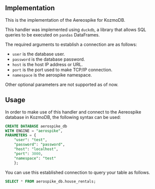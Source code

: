 ## Implementation

This is the implementation of the Aereospike for KozmoDB.

This handler was implemented using `duckdb`, a library that allows SQL queries to be executed on `pandas` DataFrames.

The required arguments to establish a connection are as follows:

-   `user` is the database user.
-   `password` is the database password.
-   `host` is the host IP address or URL.
-   `port` is the port used to make TCP/IP connection.
-   `namespace` is the aerospike namespace.

Other optional parameters are not supported as of now.

## Usage

In order to make use of this handler and connect to the Aereospike database in KozmoDB, the following syntax can be used:

```sql
CREATE DATABASE aerospike_db
WITH ENGINE = "aerospike",
PARAMETERS = {
    "user": "test",
    "password": "password",
    "host": "localhost",
    "port": 3000,
    "namespace": "test"
    };
```

You can use this established connection to query your table as follows.

```sql
SELECT * FROM aerospike_db.house_rentals;
```

